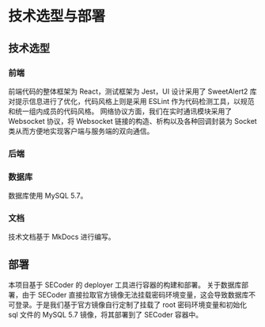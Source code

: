 # 技术选型与部署

## 技术选型

### 前端

前端代码的整体框架为 React，测试框架为 Jest，UI 设计采用了 SweetAlert2 库对提示信息进行了优化，代码风格上则是采用 ESLint 作为代码检测工具，以规范和统一组内成员的代码风格。
网络协议方面，我们在实时通讯模块采用了 Websocket 协议，将 Websocket 链接的构造、析构以及各种回调封装为 Socket 类从而方便地实现客户端与服务端的双向通信。

### 后端


### 数据库

数据库使用 MySQL 5.7。

### 文档

技术文档基于 MkDocs 进行编写。

## 部署
本项目基于 SECoder 的 deployer 工具进行容器的构建和部署。
关于数据库部署，由于 SECoder 直接拉取官方镜像无法挂载密码环境变量，这会导致数据库不可登录。于是我们基于官方镜像自行定制了挂载了 root 密码环境变量和初始化 sql 文件的 MySQL 5.7 镜像，将其部署到了 SECoder 容器中。